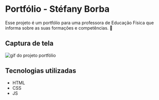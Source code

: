 # Portfólio - Stéfany Borba

Esse projeto é um portfólio para uma professora de Educação Física que informa sobre as suas formações e competências. 🚀

## Captura de tela

![gif do projeto portfólio](src/imagens/portfolio.gif)

## Tecnologias utilizadas
- HTML
- CSS
- JS